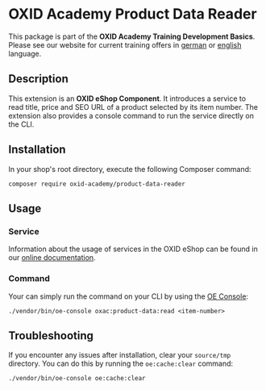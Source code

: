# OXID Academy Product Data Reader
This package is part of the **OXID Academy Training Development Basics**. Please see our website for current training offers in [german](https://www.oxid-esales.com/ressourcen/academy/schulungen/) or [english](https://www.oxid-esales.com/en/resources/academy/training-courses/) language.

## Description
This extension is an **OXID eShop Component**. It introduces a service to read title, price and SEO URL of a product selected by its item number. The extension also provides a console command to run the service directly on the CLI.

## Installation
In your shop's root directory, execute the following Composer command:
```
composer require oxid-academy/product-data-reader
```

## Usage

### Service
Information about the usage of services in the OXID eShop can be found in our [online documentation](https://docs.oxid-esales.com/developer/en/latest/development/modules_components_themes/module/module_services.html).

### Command
Your can simply run the command on your CLI by using the [OE Console](https://docs.oxid-esales.com/developer/en/latest/development/tell_me_about/console.html):

```
./vendor/bin/oe-console oxac:product-data:read <item-number>
```

## Troubleshooting
If you encounter any issues after installation, clear your `source/tmp` directory. You can do this by running the `oe:cache:clear` command:

```
./vendor/bin/oe-console oe:cache:clear
```
